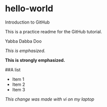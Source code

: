 # hello-world
Introduction to GitHub

This is a practice readme for the GitHub tutorial.

Yabba Dabba Doo

*This is emphasized.*

**This is strongly emphasized.**

##A list

* Item 1
* Item 2
* Item 3

*This change was made with vi on my laptop*
